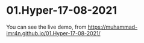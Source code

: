 # 01.Hyper-17-08-2021
You can see the live demo, from https://muhammad-imr4n.github.io/01.Hyper-17-08-2021/